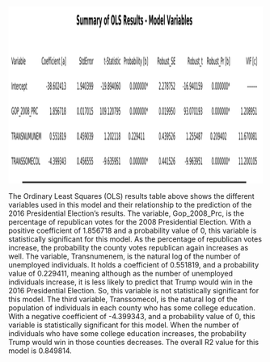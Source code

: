 <p align = "center">
<img width = "900" height = "350" src ="https://github.com/fernandezgk/GISPortfolio/blob/main/AnalysisGIS_Notebooks/OLS&GWR_Notebook/OLSChart.png">
</p> 
The Ordinary Least Squares (OLS) results table above shows the different variables used in this model and their relationship to the prediction of the 2016 Presidential Election’s results. The variable, Gop_2008_Prc, is the percentage of republican votes for the 2008 Presidential Election. With a positive coefficient of 1.856718 and a probability value of 0, this variable is statistically significant for this model. As the percentage of republican votes increase, the probability the county votes republican again increases as well. The variable, Transnumenem, is the natural log of the number of unemployed individuals. It holds a coefficient of 0.551819, and a probability value of 0.229411, meaning although as the number of unemployed individuals increase, it is less likely to predict that Trump would win in the 2016 Presidential Election. So, this variable is not statistically significant for this model. The third variable, Transsomecol, is the natural log of the population of individuals in each county who has some college education. With a negative coefficient of -4.399343, and a probability value of 0, this variable is statistically significant for this model. When the number of individuals who have some college education increases, the probability Trump would win in those counties decreases. The overall R2 value for this model is 0.849814.
